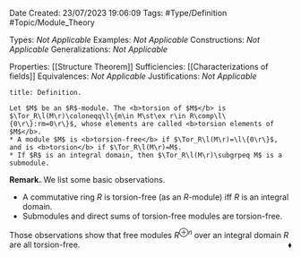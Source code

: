 <div class="topSpace"></div>

Date Created: 23/07/2023 19:06:09
Tags: #Type/Definition #Topic/Module_Theory

Types: <i>Not Applicable</i>
Examples: <i>Not Applicable</i>
Constructions: <i>Not Applicable</i>
Generalizations: <i>Not Applicable</i>

Properties: [[Structure Theorem]]
Sufficiencies: [[Characterizations of fields]]
Equivalences: <i>Not Applicable</i>
Justifications: <i>Not Applicable</i>

``` ad-Definition
title: Definition.

Let $M$ be an $R$-module. The <b>torsion of $M$</b> is $\Tor_R\l(M\r)\coloneqq\l\{m\in M\st\ex r\in R\comp\l\{0\r\}:rm=0\r\}$, whose elements are called <b>torsion elements of $M$</b>.
* A module $M$ is <b>torsion-free</b> if $\Tor_R\l(M\r)=\l\{0\r\}$, and is <b>torsion</b> if $\Tor_R\l(M\r)=M$.
* If $R$ is an integral domain, then $\Tor_R\l(M\r)\subgrpeq M$ is a submodule.

```

<b>Remark.</b> We list some basic observations.
* A commutative ring $R$ is torsion-free (as an $R$-module) iff $R$ is an integral domain.
* Submodules and direct sums of torsion-free modules are torsion-free.

Those observations show that free modules $R^{\oplus n}$ over an integral domain $R$ are all torsion-free.<span style="float:right;">$\blacklozenge$</span>
